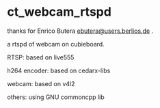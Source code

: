 ct_webcam_rtspd
===============
thanks for Enrico Butera ebutera@users.berlios.de .

a rtspd of webcam on cubieboard.

RTSP: based on live555

h264 encoder: based on cedarx-libs

webcam: based on v4l2

others: using GNU commoncpp lib


	
